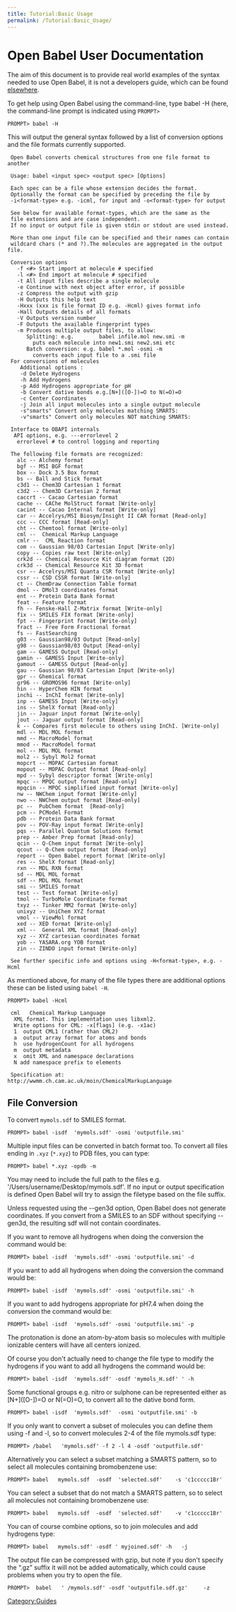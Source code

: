 ```yaml
---
title: Tutorial:Basic Usage
permalink: /Tutorial:Basic_Usage/
---
```


Open Babel User Documentation
=============================

The aim of this document is to provide real world examples of the syntax needed to use Open Babel, it is not a developers guide, which can be found [elsewhere](http://openbabel.sourceforge.net/api/).

To get help using Open Babel using the command-line, type babel -H (here, the command-line prompt is indicated using `PROMPT>`

`PROMPT> babel -H`

This will output the general syntax followed by a list of conversion options and the file formats currently supported.

     Open Babel converts chemical structures from one file format to another

     Usage: babel <input spec> <output spec> [Options]

     Each spec can be a file whose extension decides the format.
     Optionally the format can be specified by preceding the file by
     -i<format-type> e.g. -icml, for input and -o<format-type> for output

     See below for available format-types, which are the same as the
     file extensions and are case independent.
     If no input or output file is given stdin or stdout are used instead.

     More than one input file can be specified and their names can contain
     wildcard chars (* and ?).The molecules are aggregated in the output file.

     Conversion options
       -f <#> Start import at molecule # specified
       -l <#> End import at molecule # specified
       -t All input files describe a single molecule
       -e Continue with next object after error, if possible
       -z Compress the output with gzip
       -H Outputs this help text
       -Hxxx (xxx is file format ID e.g. -Hcml) gives format info
       -Hall Outputs details of all formats
       -V Outputs version number
       -F Outputs the available fingerprint types
       -m Produces multiple output files, to allow:
          Splitting: e.g.        babel infile.mol new.smi -m
            puts each molecule into new1.smi new2.smi etc
          Batch conversion: e.g. babel *.mol -osmi -m
            converts each input file to a .smi file
     For conversions of molecules
        Additional options :
        -d Delete Hydrogens
        -h Add Hydrogens
        -p Add Hydrogens appropriate for pH
        -b Convert dative bonds e.g.[N+]([O-])=O to N(=O)=O
        -c Center Coordinates
        -j Join all input molecules into a single output molecule
        -s"smarts" Convert only molecules matching SMARTS:
        -v"smarts" Convert only molecules NOT matching SMARTS:

     Interface to OBAPI internals
      API options, e.g. ---errorlevel 2
       errorlevel # to control logging and reporting

     The following file formats are recognized:
       alc -- Alchemy format
       bgf -- MSI BGF format
       box -- Dock 3.5 Box format
       bs -- Ball and Stick format
       c3d1 -- Chem3D Cartesian 1 format
       c3d2 -- Chem3D Cartesian 2 format
       caccrt -- Cacao Cartesian format
       cache -- CAChe MolStruct format [Write-only]
       cacint -- Cacao Internal format [Write-only]
       car -- Accelrys/MSI Biosym/Insight II CAR format [Read-only]
       ccc -- CCC format [Read-only]
       cht -- Chemtool format [Write-only]
       cml --  Chemical Markup Language
       cmlr --  CML Reaction format
       com -- Gaussian 98/03 Cartesian Input [Write-only]
       copy -- Copies raw text [Write-only]
       crk2d -- Chemical Resource Kit diagram format (2D)
       crk3d -- Chemical Resource Kit 3D format
       csr -- Accelrys/MSI Quanta CSR format [Write-only]
       cssr -- CSD CSSR format [Write-only]
       ct -- ChemDraw Connection Table format
       dmol -- DMol3 coordinates format
       ent -- Protein Data Bank format
       feat -- Feature format
       fh -- Fenske-Hall Z-Matrix format [Write-only]
       fix -- SMILES FIX format [Write-only]
       fpt -- Fingerprint format [Write-only]
       fract -- Free Form Fractional format
       fs -- FastSearching
       g03 -- Gaussian98/03 Output [Read-only]
       g98 -- Gaussian98/03 Output [Read-only]
       gam -- GAMESS Output [Read-only]
       gamin -- GAMESS Input [Write-only]
       gamout -- GAMESS Output [Read-only]
       gau -- Gaussian 98/03 Cartesian Input [Write-only]
       gpr -- Ghemical format
       gr96 -- GROMOS96 format [Write-only]
       hin -- HyperChem HIN format
       inchi -- InChI format [Write-only]
       inp -- GAMESS Input [Write-only]
       ins -- ShelX format [Read-only]
       jin -- Jaguar input format [Write-only]
       jout -- Jaguar output format [Read-only]
       k -- Compares first molecule to others using InChI. [Write-only]
       mdl -- MDL MOL format
       mmd -- MacroModel format
       mmod -- MacroModel format
       mol -- MDL MOL format
       mol2 -- Sybyl Mol2 format
       mopcrt -- MOPAC Cartesian format
       mopout -- MOPAC Output format [Read-only]
       mpd -- Sybyl descriptor format [Write-only]
       mpqc -- MPQC output format [Read-only]
       mpqcin -- MPQC simplified input format [Write-only]
       nw -- NWChem input format [Write-only]
       nwo -- NWChem output format [Read-only]
       pc --  PubChem format  [Read-only]
       pcm -- PCModel Format
       pdb -- Protein Data Bank format
       pov -- POV-Ray input format [Write-only]
       pqs -- Parallel Quantum Solutions format
       prep -- Amber Prep format [Read-only]
       qcin -- Q-Chem input format [Write-only]
       qcout -- Q-Chem output format [Read-only]
       report -- Open Babel report format [Write-only]
       res -- ShelX format [Read-only]
       rxn -- MDL RXN format
       sd -- MDL MOL format
       sdf -- MDL MOL format
       smi -- SMILES format
       test -- Test format [Write-only]
       tmol -- TurboMole Coordinate format
       txyz -- Tinker MM2 format [Write-only]
       unixyz -- UniChem XYZ format
       vmol -- ViewMol format
       xed -- XED format [Write-only]
       xml --  General XML format [Read-only]
       xyz -- XYZ cartesian coordinates format
       yob -- YASARA.org YOB format
       zin -- ZINDO input format [Write-only]

     See further specific info and options using -H<format-type>, e.g. -Hcml

As mentioned above, for many of the file types there are additional options these can be listed using `babel -H`<format>.

`PROMPT> babel -Hcml`

     cml   Chemical Markup Language
      XML format. This implementation uses libxml2.
      Write options for CML: -x[flags] (e.g. -x1ac)
      1  output CML1 (rather than CML2)
      a  output array format for atoms and bonds
      h  use hydrogenCount for all hydrogens
      m  output metadata
      x  omit XML and namespace declarations
      N add namespace prefix to elements

     Specification at: http://wwmm.ch.cam.ac.uk/moin/ChemicalMarkupLanguage

File Conversion
---------------

To convert `mymols.sdf` to SMILES format.

`PROMPT> babel -isdf  'mymols.sdf' -osmi 'outputfile.smi'`

Multiple input files can be converted in batch format too. To convert all files ending in `.xyz` (`*.xyz`) to PDB files, you can type:

`PROMPT> babel *.xyz -opdb -m`

You may need to include the full path to the files e.g. '/Users/username/Desktop/mymols.sdf'. If no input or output specification is defined Open Babel will try to assign the filetype based on the file suffix.

Unless requested using the --gen3d option, Open Babel does not generate coordinates. If you convert from a SMILES to an SDF without specifying --gen3d, the resulting sdf will not contain coordinates.

If you want to remove all hydrogens when doing the conversion the command would be:

`PROMPT> babel -isdf  'mymols.sdf' -osmi 'outputfile.smi' -d`

If you want to add all hydrogens when doing the conversion the command would be:

`PROMPT> babel -isdf  'mymols.sdf' -osmi 'outputfile.smi' -h`

If you want to add hydrogens appropriate for pH7.4 when doing the conversion the command would be:

`PROMPT> babel -isdf  'mymols.sdf' -osmi 'outputfile.smi' -p`

The protonation is done an atom-by-atom basis so molecules with multiple ionizable centers will have all centers ionized.

Of course you don't actually need to change the file type to modify the hydrogens if you want to add all hydrogens the command would be:

`PROMPT> babel -isdf  'mymols.sdf' -osdf 'mymols_H.sdf' ' -h`

Some functional groups e.g. nitro or sulphone can be represented either as \[N+\](\[O-\])=O or N(=O)=O, to convert all to the dative bond form.

`PROMPT> babel -isdf  'mymols.sdf'  -osmi 'outputfile.smi' -b`

If you only want to convert a subset of molecules you can define them using -f and -l, so to convert molecules 2-4 of the file mymols.sdf type:

`PROMPT> /babel   'mymols.sdf' -f 2 -l 4 -osdf 'outputfile.sdf'`

Alternatively you can select a subset matching a SMARTS pattern, so to select all molecules containing bromobenzene use:

`PROMPT> babel   mymols.sdf  -osdf  'selected.sdf'    -s 'c1ccccc1Br'`

You can select a subset that do not match a SMARTS pattern, so to select all molecules not containing bromobenzene use:

`PROMPT> babel   mymols.sdf  -osdf  'selected.sdf'    -v 'c1ccccc1Br'`

You can of course combine options, so to join molecules and add hydrogens type:

`PROMPT> babel   mymols.sdf' -osdf ' myjoined.sdf' -h   -j`

The output file can be compressed with gzip, but note if you don't specify the “.gz” suffix it will not be added automatically, which could cause problems when you try to open the file.

`PROMPT>  babel   ' /mymols.sdf' -osdf 'outputfile.sdf.gz'     -z`

[Category:Guides](/Category:Guides "wikilink")